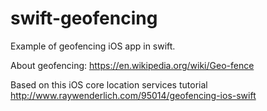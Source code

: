 # swift-geofencing
Example of geofencing iOS app in swift.

About geofencing: https://en.wikipedia.org/wiki/Geo-fence

Based on this iOS core location services tutorial http://www.raywenderlich.com/95014/geofencing-ios-swift
